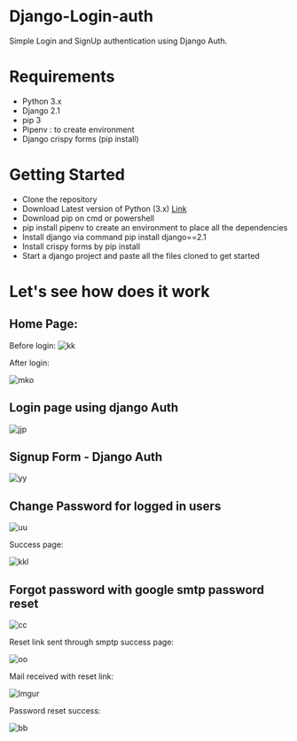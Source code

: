 # Django-Login-auth

Simple Login and SignUp authentication using Django Auth.

<h1>Requirements</h1>
<ul>
  <li>Python 3.x</li>
  <li>Django 2.1</li>
  <li>pip 3</li>
  <li>Pipenv : to create environment</li>
  <li>Django crispy forms (pip install)</li>
</ul>

<h1>Getting Started</h1>
<ul>
    <li>Clone the repository</li>
    <li>Download Latest version of Python (3.x) <a href="https://www.python.org/downloads/"> Link </a> </li>
    <li>Download pip on cmd or powershell</li>
    <li>pip install pipenv to create an environment to place all the dependencies</li>
    <li>Install django via command pip install django==2.1</li>
    <li>Install crispy forms by pip install</li>
    <li>Start a django project and paste all the files cloned to get started</li>
</ul>

#              Let's see how does it work 

## Home Page: 
  Before login:
  ![kk](https://i.imgur.com/nT1Xhz9.png)
  
  After login:
  
  ![mko](https://i.imgur.com/vHrTwa8.png)

## Login page using django Auth

![jjp](https://i.imgur.com/CIDlQEN.png)

## Signup Form - Django Auth
![yy](https://i.imgur.com/EArliif.png)

## Change Password for logged in users

![uu](https://i.imgur.com/u4ayE48.png)

Success page:

![kkl](https://i.imgur.com/v9fVJ5B.png)

## Forgot password with google smtp password reset

![cc](https://i.imgur.com/JSMhNmT.png)

Reset link sent through smptp success page:

![oo](https://i.imgur.com/pagOCuz.png)

Mail received with reset link:

![Imgur](https://i.imgur.com/PQBxsHU.png)

Password reset success:

![bb](https://i.imgur.com/u8j1bGQ.png)



